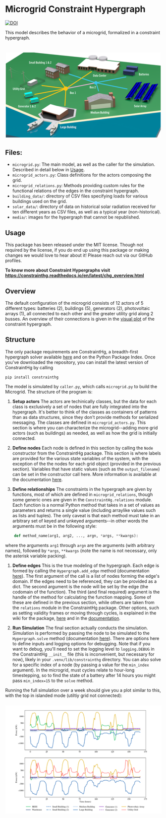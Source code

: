 # Microgrid Constraint Hypergraph

[![DOI](https://zenodo.org/badge/962999862.svg)](https://doi.org/10.5281/zenodo.15447062)


This model describes the behavior of a microgrid, formalized in a constraint hypergraph.

<h1 align="center">
<img src="https://github.com/jmorris335/MicrogridHg/blob/4289387eb6b0bc1965528751422b321f03f0e465/media/microgrid.png?raw=true" width="500">
</h1>

## Files:
- `microgrid.py`: The main model, as well as the caller for the simulation. Described in detail below in [Usage](#usage).
- `microgrid_actors.py`: Class definitions for the actors composing the grid.
- `microgrid_relations.py`: Methods providing custom rules for the functional relations of the edges in the constraint hypergraph.
- `building_data/`: directory of CSV files specifying loads for various buildings used on the grid.
- `solar_data/`: directory of data on historical solar radiation received for ten different years as CSV files, as well as a typical year (non-historical).
- `media/`: images for the hypergraph that cannot be republished.

## Usage
This package has been released under the MIT license. Though not 
required by the license, if you do end up using this package or making 
changes we would love to hear about it! Please reach out via our GitHub 
profiles.

**To know more about Constraint Hypergraphs visit https://constrainthg.readthedocs.io/en/latest/chg_overview.html**

## Overview
The default configuration of the microgrid consists of 12 actors of 5 
different types: batteries (2), buildings (5), generators (2), 
photovoltaic arrays (1), all connected to each other and the greater 
utility grid along 2 busses. An overview of their connections is given 
in the 
[visual plot](https://github.com/jmorris335/MicrogridHg/blob/main/media/microgrid%20chg.png) 
of the constraint hypergraph.

## Structure
The only package requirements are ConstraintHg, a breadth-first 
hypergraph solver available [here](https://github.com/jmorris335/ConstraintHg) 
and on the Python Package Index. Once you've downloaded the repository, 
you can install the latest version of ConstraintHg by calling 

```
pip install constrainthg
```

The model is simulated by `caller.py`, which calls `microgrid.py` to 
build the Microgrid. The structure of the program is:

1. **Setup actors** 
The actors are techinically classes, but the data for each class is 
exclusively a set of nodes that are fully integrated into the hypergraph. 
It's better to think of the classes as containers of patterns than as 
data structures, since they don't provide methods for serialized messaging. 
The classes are defined in `microgrid_actors.py`. This section is where 
you can characterize the microgrid--adding more grid actors (such as 
buildings) as needed, as well as how the grid is initially connected.

1. **Define nodes**
Each node is defined in this section by calling the `Node` constructor 
from the ConstraintHg package. This section is where labels are provided 
for the various state variables of the system, with the exception of the 
the nodes for each grid object (provided in the previous section). 
Variables that have static values (such as the `output_filename`) 
can be set in the constructor call here. More information is available 
at the documentation 
[here](https://constrainthg.readthedocs.io/en/latest/constrainthg.html#constrainthg.hypergraph.Node.__init__).

1. **Define relationships**
The constraints in the hypergraph are given by functions, most of which 
are defined in `microgrid_relations`, though some generic ones are given 
in the `ConstraintHg.relations` module. Each function is a normal Python
 method that takes in a set of values as parameters and returns a single
 value (including arraylike values such as lists and tuples). The only 
 caveat is that each method must take in an arbitrary set of keyed and 
 unkeyed arguments--in other words the arguments must be in the following 
 style:
```python
    def method_name(arg1, arg2, ..., argn, *args, **kwargs):
```
where the arguments `arg1` through `argn` are the arguments (with 
arbitrary names), followed by `*args`, `**kwargs` (note the name is not 
necessary, only the asterisk variable packing). 

1. **Define edges**
This is the true modeling of the hypergraph. Each edge is formed by 
calling the `Hypergraph.add_edge` method (documentation 
[here](https://constrainthg.readthedocs.io/en/latest/constrainthg.html#constrainthg.hypergraph.Hypergraph.add_edge)). The first argument of the call is a list of nodes forming 
the edge's domain. If the edges need to be referenced, they can be 
provided as a dict. The second argument is the node will be set by the 
edge (the codomain of the function). The third (and final required) 
argument is the handle of the method for calculating the function mapping. 
Some of these are defined in the previous section, while others are 
taken from the `relations` module in the ConstraintHg package. Other 
options, such as setting validity frames or moving through cycles, is 
explained in the wiki for the package, 
[here](https://github.com/jmorris335/ConstraintHg/wiki) and in the 
[documentation](https://constrainthg.readthedocs.io/en/latest/constrainthg.html#constrainthg.hypergraph.Hypergraph.add_edge).

1. **Run Simulation**
The final section actually conducts the simulation. Simulation is 
performed by passing the node to be simulated to the `Hypergraph.solve` 
method (documentation 
[here](https://constrainthg.readthedocs.io/en/latest/constrainthg.html#constrainthg.hypergraph.Hypergraph.solve)). There are options here to define inputs and logging options for
 debugging. Note that if you want to debug, you'll need to set the 
 logging level to `logging.DEBUG` in the ConstraintHg `__init__` file 
 (this is inconvenient, but necessary for now), likely in your 
 `.venv/lib/constrainthg` directory. You can also solve for a specific 
 index of a node (by passing a value for the `min_index` argument). In 
 the microgrid, must cycles relate to hour-long timestepping, so to find
 the state of a battery after 14 hours you might pass `min_index=15` to
  the `solve` method.

Running the full simulation over a week should give you a plot similar to this, 
with the top in islanded mode (utiltiy grid not connected):

<h3 align="center">
<img src="https://github.com/jmorris335/MicrogridHg/blob/421d0f69edf06eab1c873b4258261d1613d04c0f/media/microgrid-run.png" width="800">
</h3>